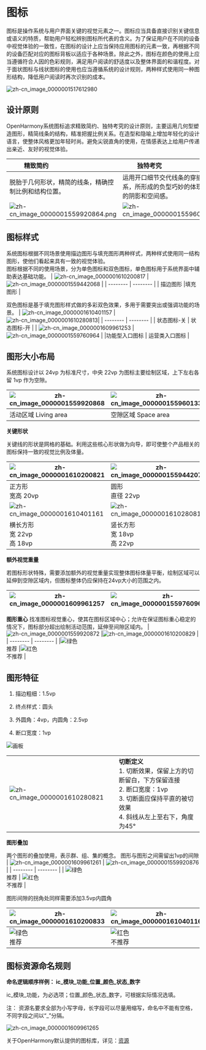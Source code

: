 # 图标

图标是操作系统与用户界面关键的视觉元素之一。图标应当具备直接识别关键信息或语义的特质，帮助用户轻松辨别图标所代表的含义。为了保证用户在不同的设备中视觉体验的一致性，在图标的设计上应当保持应用图标的元素一致，再根据不同的设备匹配对应的图标背板以适应于各种场景。除此之外，图标在颜色的使用上应当遵循符合人因的色彩规则，满足用户阅读的舒适度以及整体界面的和谐程度。对于面状图标与线状图标的使用也应当遵循系统的设计规则，两种样式使用同一种图形结构，降低用户阅读时再次识别的成本。


![zh-cn_image_0000001517612980](figures/zh-cn_image_0000001517612980.jpg)


## 设计原则

OpenHarmony系统图标追求精致简约、独特考究的设计原则，主要运用几何型塑造图形，精简线条的结构，精准把握比例关系。在造型和隐喻上增加年轻化的设计语言，使整体风格更加年轻时尚。避免尖锐直角的使用，在情感表达上给用户传递出亲近、友好的视觉体验。

| <div style="width:50%">精致简约</div> | <div style="width:50%">独特考究</div>|
|  --------  |  --------  |
| 脱胎于几何形状，精简的线条，精确控制比例和结构位置。 | 运用开口细节交代线条的穿插和叠压关系，所形成的负型巧妙的体现结构产生的阴影和空间感。    | 
| ![zh-cn_image_0000001559920864.png](figures/zh-cn_image_0000001559920864.png) |   ![zh-cn_image_0000001559601332.png](figures/zh-cn_image_0000001559601332.png)   | 

## 图标样式

系统图标根据不同场景使用描边图形与填充图形两种样式，两种样式使用同一结构图形，使他们看起来具有一致的视觉体验。<br/>图标根据不同的使用场景，分为单色图标和双色图标，单色图标用于系统界面中辅助表达基础功能。
  | ![zh-cn_image_0000001610200817](figures/zh-cn_image_0000001610200817.png) | ![zh-cn_image_0000001559442068](figures/zh-cn_image_0000001559442068.png) |
| -------- | -------- |
  | 描边图形 |填充图形 |
  
双色图标是基于填充图形样式做的多彩双色效果，多用于需要突出或强调功能的场景。
  |  ![zh-cn_image_0000001610401157](figures/zh-cn_image_0000001610401157.png) |  ![zh-cn_image_0000001610280813](figures/zh-cn_image_0000001610280813.png)|
| -------- | -------- |
| 状态图标-关 | 状态图标-开  |
| ![zh-cn_image_0000001609961253](figures/zh-cn_image_0000001609961253.png) | ![zh-cn_image_0000001559760964](figures/zh-cn_image_0000001559760964.png) | 
|功能型入口图标 | 运营类入口图标 | 


## 图形大小布局

系统图标设计以 24vp 为标准尺寸，中央 22vp 为图标主要绘制区域，上下左右各留 1vp 作为空隙。

  | ![zh-cn_image_0000001559920868](figures/zh-cn_image_0000001559920868.png) |![zh-cn_image_0000001559601336](figures/zh-cn_image_0000001559601336.png)|
| -------- | -------- |
  |活动区域&nbsp;Living&nbsp;area |空隙区域&nbsp;Space&nbsp;area |

**关键形状**

关键线的形状是网格的基础。利用这些核心形状做为向导，即可使整个产品相关的图标保持一致的视觉比例及体量。

  | ![zh-cn_image_0000001610200821](figures/zh-cn_image_0000001610200821.png) | ![zh-cn_image_0000001559442072](figures/zh-cn_image_0000001559442072.png)|
| -------- | -------- |
|正方形<br/>宽高&nbsp;20vp | 圆形<br/>直径&nbsp;22vp | 
| ![zh-cn_image_0000001610401161](figures/zh-cn_image_0000001610401161.png) | ![zh-cn_image_0000001610280817](figures/zh-cn_image_0000001610280817.png) | 
|横长方形<br/>宽&nbsp;22vp<br/>高&nbsp;18vp |竖长方形<br/>宽&nbsp;18vp<br/>高&nbsp;22vp | 

**额外视觉重量**

若图标形状特殊，需要添加额外的视觉重量实现整体图标体量平衡，绘制区域可以延伸到空隙区域内，但图标整体仍应保持在24vp大小的范围之内。

  |![zh-cn_image_0000001609961257](figures/zh-cn_image_0000001609961257.png) | ![zh-cn_image_0000001559760968.png](figures/zh-cn_image_0000001559760968.png) |
| -------- | -------- |

**图形重心**
找准图标视觉重心，使其在图标区域中心；允许在保证图标重心稳定的情况下，图标部分超出绘制活动范围，延伸至间隙区域内。
  | ![zh-cn_image_0000001559920872](figures/zh-cn_image_0000001559920872.png) |![zh-cn_image_0000001610200829](figures/zh-cn_image_0000001610200829.png) |
| -------- | -------- |
|![绿色](figures/绿色.png)<br/>推荐 |![红色](figures/红色.png)<br/>不推荐 | 

## 图形特征

1. 描边粗细：1.5vp

2. 终点样式：圆头

3. 外圆角：4vp，内圆角：2.5vp

4. 断口宽度：1vp

![画板](figures/画板.png)

  | | |
| -------- | -------- |
| ![zh-cn_image_0000001610280821](figures/zh-cn_image_0000001610280821.png) | **切断定义**<br/>1.&nbsp;切断效果，保留上方的切断留白，下方保留连接<br/>2.&nbsp;断口宽度：1vp<br/>3.&nbsp;切断面应保持平直的被切效果<br/>4.&nbsp;斜线从左上至右下，角度为45° | 

**图形叠加**

两个图形的叠加使用，表示群、组、集的概念。
图形与图形之间需留出1vp的间隙
  | ![zh-cn_image_0000001609961261](figures/zh-cn_image_0000001609961261.png) |  ![zh-cn_image_0000001559920876](figures/zh-cn_image_0000001559920876.png)|
| -------- | -------- |
| ![绿色](figures/绿色.png)<br/>推荐 | ![红色](figures/红色.png)<br/>不推荐 | 

 图形间隙的拐角处同样需要添加3.5vp内圆角

| ![zh-cn_image_0000001610200833](figures/zh-cn_image_0000001610200833.png)  |  ![zh-cn_image_0000001610401169](figures/zh-cn_image_0000001610401169.png)  |
|  --------  |  --------  |
| ![绿色](figures/绿色.png)<br/>推荐   |![红色](figures/红色.png)<br/>不推荐   | 


## 图标资源命名规则

**命名逻辑顺序样例： ic_模块_功能_位置_颜色_状态_数字**

ic_模块_功能，为必选项；位置_颜色_状态_数字，可根据实际情况选填。

注： 资源名要求全部为小写字母，长字段可以尽量用缩写，命名中不能有空格，不同字段之间以“_”分隔。

![zh-cn_image_0000001609961265](figures/zh-cn_image_0000001609961265.png)


关于OpenHarmony默认提供的图标库，详见：[资源](design-resources.md)
